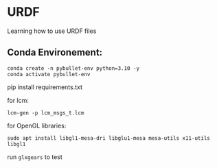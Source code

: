 # URDF
Learning how to use URDF files

## Conda Environement:

```
conda create -n pybullet-env python=3.10 -y
conda activate pybullet-env
```

pip install requirements.txt

for lcm:
```
lcm-gen -p lcm_msgs_t.lcm
```
for OpenGL libraries:
```
sudo apt install libgl1-mesa-dri libglu1-mesa mesa-utils x11-utils libgl1
```
run `glxgears` to test